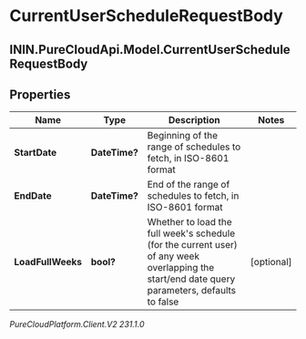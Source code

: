 # CurrentUserScheduleRequestBody

## ININ.PureCloudApi.Model.CurrentUserScheduleRequestBody

## Properties

|Name | Type | Description | Notes|
|------------ | ------------- | ------------- | -------------|
| **StartDate** | **DateTime?** | Beginning of the range of schedules to fetch, in ISO-8601 format | |
| **EndDate** | **DateTime?** | End of the range of schedules to fetch, in ISO-8601 format | |
| **LoadFullWeeks** | **bool?** | Whether to load the full week&#39;s schedule (for the current user) of any week overlapping the start/end date query parameters, defaults to false | [optional] |



_PureCloudPlatform.Client.V2 231.1.0_
